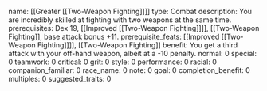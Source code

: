 name: [[Greater [[Two-Weapon Fighting]]]]
type: Combat
description: You are incredibly skilled at fighting with two weapons at the same time.
prerequisites: Dex 19, [[Improved [[Two-Weapon Fighting]]]], [[Two-Weapon Fighting]], base attack bonus +11.
prerequisite_feats: [[Improved [[Two-Weapon Fighting]]]], [[Two-Weapon Fighting]]
benefit: You get a third attack with your off-hand weapon, albeit at a -10 penalty.
normal: 0
special: 0
teamwork: 0
critical: 0
grit: 0
style: 0
performance: 0
racial: 0
companion_familiar: 0
race_name: 0
note: 0
goal: 0
completion_benefit: 0
multiples: 0
suggested_traits: 0
